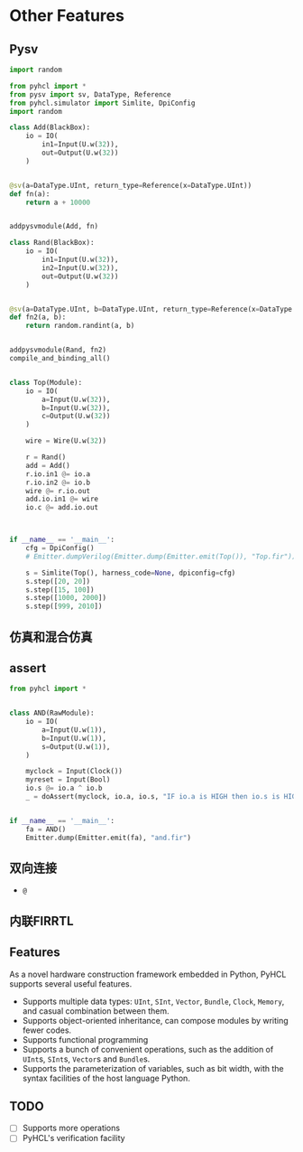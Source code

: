 # Other Features

## Pysv

```python
import random

from pyhcl import *
from pysv import sv, DataType, Reference
from pyhcl.simulator import Simlite, DpiConfig
import random

class Add(BlackBox):
    io = IO(
        in1=Input(U.w(32)),
        out=Output(U.w(32))
    )


@sv(a=DataType.UInt, return_type=Reference(x=DataType.UInt))
def fn(a):
    return a + 10000


addpysvmodule(Add, fn)

class Rand(BlackBox):
    io = IO(
        in1=Input(U.w(32)),
        in2=Input(U.w(32)),
        out=Output(U.w(32))
    )


@sv(a=DataType.UInt, b=DataType.UInt, return_type=Reference(x=DataType.UInt))
def fn2(a, b):
    return random.randint(a, b)


addpysvmodule(Rand, fn2)
compile_and_binding_all()


class Top(Module):
    io = IO(
        a=Input(U.w(32)),
        b=Input(U.w(32)),
        c=Output(U.w(32))
    )

    wire = Wire(U.w(32))

    r = Rand()
    add = Add()
    r.io.in1 @= io.a
    r.io.in2 @= io.b
    wire @= r.io.out
    add.io.in1 @= wire
    io.c @= add.io.out



if __name__ == '__main__':
    cfg = DpiConfig()
    # Emitter.dumpVerilog(Emitter.dump(Emitter.emit(Top()), "Top.fir"))

    s = Simlite(Top(), harness_code=None, dpiconfig=cfg)
    s.step([20, 20])
    s.step([15, 100])
    s.step([1000, 2000])
    s.step([999, 2010])

```

## 仿真和混合仿真

## assert  

```python
from pyhcl import *


class AND(RawModule):
    io = IO(
        a=Input(U.w(1)),
        b=Input(U.w(1)),
        s=Output(U.w(1)),
    )

    myclock = Input(Clock())
    myreset = Input(Bool)
    io.s @= io.a ^ io.b
    _ = doAssert(myclock, io.a, io.s, "IF io.a is HIGH then io.s is HIGH")


if __name__ == '__main__':
    fa = AND()
    Emitter.dump(Emitter.emit(fa), "and.fir")
```

## 双向连接  
* `@`
  
## 内联FIRRTL
## Features
As a novel hardware construction framework embedded in Python, PyHCL supports several useful features.
- Supports multiple data types: `UInt`, `SInt`, `Vector`, `Bundle`, `Clock`, `Memory`, and casual combination between them.
- Supports object-oriented inheritance, can compose modules by writing fewer codes.
- Supports functional programming
- Supports a bunch of convenient operations, such as the addition of `UInt`s, `SInt`s, `Vector`s and `Bundle`s.
- Supports the parameterization of variables, such as bit width, with the syntax facilities of the host language Python.


## TODO

- [ ] Supports more operations
- [ ] PyHCL's verification facility
